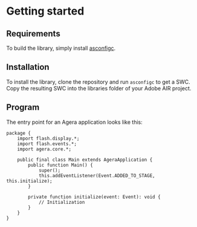 # Getting started

## Requirements

To build the library, simply install [asconfigc](https://github.com/BowlerHatLLC/asconfigc).

## Installation

To install the library, clone the repository and run `asconfigc` to get a SWC. Copy the resulting SWC into the libraries folder of your Adobe AIR project.

## Program

The entry point for an Agera application looks like this:

```as3
package {
    import flash.display.*;
    import flash.events.*;
    import agera.core.*;

    public final class Main extends AgeraApplication {
        public function Main() {
            super();
            this.addEventListener(Event.ADDED_TO_STAGE, this.initialize);
        }

        private function initialize(event: Event): void {
            // Initialization
        }
    }
}
```